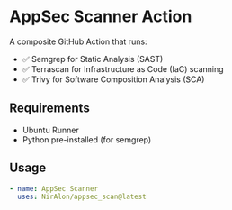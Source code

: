 # AppSec Scanner Action

A composite GitHub Action that runs:

- ✅ Semgrep for Static Analysis (SAST)
- ✅ Terrascan for Infrastructure as Code (IaC) scanning
- ✅ Trivy for Software Composition Analysis (SCA)

## Requirements

- Ubuntu Runner
- Python pre-installed (for semgrep)

## Usage

```yaml
- name: AppSec Scanner
  uses: NirAlon/appsec_scan@latest
```
